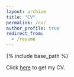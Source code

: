 ```yaml
---
layout: archive
title: "CV"
permalink: /cv/
author_profile: true
redirect_from:
  - /resume
---
```


{% include base_path %}

Click [here](../files/CV_JunfengLyu.pdf) to get my CV.
